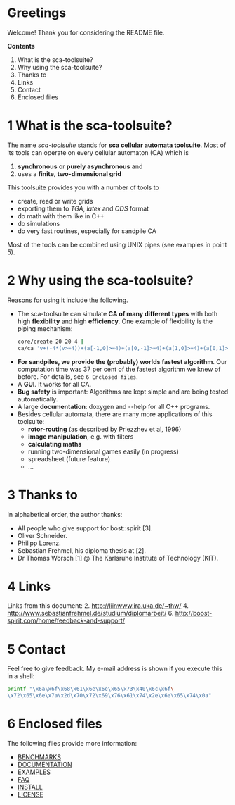 # Greetings
Welcome! Thank you for considering the README file.

**Contents**

  1. What is the sca-toolsuite?
  2. Why using the sca-toolsuite?
  3. Thanks to
  4. Links
  5. Contact
  6. Enclosed files

# 1 What is the sca-toolsuite?

The name *sca-toolsuite* stands for **sca cellular automata toolsuite**. Most
of its tools can operate on every cellular automaton (CA) which is

  1. **synchronous** or **purely asynchronous** and
  2. uses a **finite, two-dimensional grid**

This toolsuite provides you with a number of tools to

  * create, read or write grids
  * exporting them to *TGA*, *latex* and *ODS* format
  * do math with them like in C++
  * do simulations
  * do very fast routines, especially for sandpile CA

Most of the tools can be combined using UNIX pipes (see examples in point 5).

# 2 Why using the sca-toolsuite?
Reasons for using it include the following.

  * The sca-toolsuite can simulate **CA of many different types** with both
    high **flexibility** and high **efficiency**. One example of flexibility
    is the piping mechanism:
    ```sh
    core/create 20 20 4 |
    ca/ca 'v+(-4*(v>=4))+(a[-1,0]>=4)+(a[0,-1]>=4)+(a[1,0]>=4)+(a[0,1]>=4)'
    ```
  * **For sandpiles, we provide the (probably) worlds fastest algorithm**. Our
    computation time was 37 per cent of the fastest algorithm we knew of
    before. For details, see `6 Enclosed files`.
  * A **GUI**. It works for all CA.
  * **Bug safety** is important: Algorithms are kept simple and are being
    tested automatically.
  * A large **documentation**: doxygen and --help for all C++ programs.
  * Besides cellular automata, there are many more applications of this
    toolsuite:
    * **rotor-routing** (as described by Priezzhev et al, 1996)
    * **image manipulation**, e.g. with filters
    * **calculating maths**
    * running two-dimensional games easily (in progress)
    * spreadsheet (future feature)
    * ...

# 3 Thanks to
In alphabetical order, the author thanks:
  * All people who give support for bost::spirit [3].
  * Oliver Schneider.
  * Philipp Lorenz.
  * Sebastian Frehmel, his diploma thesis at [2].
  * Dr Thomas Worsch [1] @ The Karlsruhe Institute of Technology (KIT).

# 4 Links
Links from this document:
  2. http://liinwww.ira.uka.de/~thw/
  4. http://www.sebastianfrehmel.de/studium/diplomarbeit/
  6. http://boost-spirit.com/home/feedback-and-support/

# 5 Contact
Feel free to give feedback. My e-mail address is shown if you execute this in
a shell:
```sh
printf "\x6a\x6f\x68\x61\x6e\x6e\x65\x73\x40\x6c\x6f\
\x72\x65\x6e\x7a\x2d\x70\x72\x69\x76\x61\x74\x2e\x6e\x65\x74\x0a"
```

# 6 Enclosed files
The following files provide more information:
  * [BENCHMARKS](BENCHMARKS.md)
  * [DOCUMENTATION](DOCUMENTATION.md)
  * [EXAMPLES](EXAMPLES.md)
  * [FAQ](FAQ.md)
  * [INSTALL](INSTALL.md)
  * [LICENSE](LICENSE.txt)

